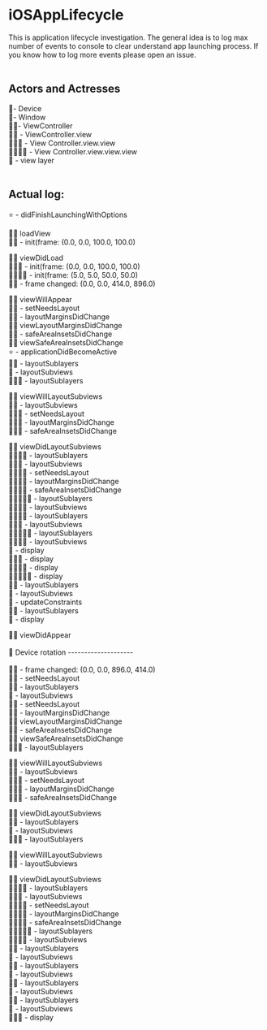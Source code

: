 # iOSAppLifecycle
This is application lifecycle investigation. The general idea is to log max number of events to console to clear understand app launching process. If you know how to log more events please open an issue.
<br><br>
## Actors and Actresses
📱- Device <br>
🔲- Window <br>
🤴🏿- ViewController <br>
🐯🐯 - ViewController.view <br>
🐸🐸🐸 - View Controller.view.view <br>
🦊🦊🦊🦊 - View Controller.view.view.view <br>
🌅 - view layer <br><br>
## Actual log: 
⭐️ - didFinishLaunchingWithOptions<br>

🤴🏿 loadView<br>
🐯🐯 - init(frame: (0.0, 0.0, 100.0, 100.0)<br>

🤴🏿 viewDidLoad<br>
🐸🐸🐸 - init(frame: (0.0, 0.0, 100.0, 100.0)<br>
🦊🦊🦊🦊 - init(frame: (5.0, 5.0, 50.0, 50.0)<br>
🐯🐯 - frame changed: (0.0, 0.0, 414.0, 896.0)<br>

🤴🏿 viewWillAppear<br>
🐯🐯 - setNeedsLayout<br>
🐯🐯 - layoutMarginsDidChange<br>
🤴🏿 viewLayoutMarginsDidChange<br>
🐯🐯 - safeAreaInsetsDidChange<br>
🤴🏿 viewSafeAreaInsetsDidChange<br>
⭐️ - applicationDidBecomeActive<br>
🔲🌅 - layoutSublayers<br>
🔲 - layoutSubviews<br>
🐯🐯🌅 - layoutSublayers<br>

🤴🏿 viewWillLayoutSubviews<br>
🐯🐯 - layoutSubviews<br>
🐸🐸🐸 - setNeedsLayout<br>
🐸🐸🐸 - layoutMarginsDidChange<br>
🐸🐸🐸 - safeAreaInsetsDidChange<br>

🤴🏿 viewDidLayoutSubviews<br>
🐸🐸🐸🌅 - layoutSublayers<br>
🐸🐸🐸 - layoutSubviews<br>
🦊🦊🦊🦊 - setNeedsLayout<br>
🦊🦊🦊🦊 - layoutMarginsDidChange<br>
🦊🦊🦊🦊 - safeAreaInsetsDidChange<br>
🦊🦊🦊🦊🌅 - layoutSublayers<br>
🦊🦊🦊🦊 - layoutSubviews<br>
🐸🐸🐸🌅 - layoutSublayers<br>
🐸🐸🐸 - layoutSubviews<br>
🦊🦊🦊🦊🌅 - layoutSublayers<br>
🦊🦊🦊🦊 - layoutSubviews<br>
🔲 - display<br>
🐯🐯🌅 - display<br>
🐸🐸🐸🌅 - display<br>
🦊🦊🦊🦊🌅 - display<br>
🔲🌅 - layoutSublayers<br>
🔲 - layoutSubviews<br>
🔲 - updateConstraints<br>
🔲🌅 - layoutSublayers<br>
🔲 - display<br>

🤴🏿 viewDidAppear<br>
<br>
📱 Device rotation --------------------
<br><br>
🐯🐯 - frame changed: (0.0, 0.0, 896.0, 414.0)<br>
🐯🐯 - setNeedsLayout<br>
🔲🌅 - layoutSublayers<br>
🔲 - layoutSubviews<br>
🐯🐯 - setNeedsLayout<br>
🐯🐯 - layoutMarginsDidChange<br>
🤴🏿 viewLayoutMarginsDidChange<br>
🐯🐯 - safeAreaInsetsDidChange<br>
🤴🏿 viewSafeAreaInsetsDidChange<br>
🐯🐯🌅 - layoutSublayers<br>

🤴🏿 viewWillLayoutSubviews<br>
🐯🐯 - layoutSubviews<br>
🐸🐸🐸 - setNeedsLayout<br>
🐸🐸🐸 - layoutMarginsDidChange<br>
🐸🐸🐸 - safeAreaInsetsDidChange<br>

🤴🏿 viewDidLayoutSubviews<br>
🔲🌅 - layoutSublayers<br>
🔲 - layoutSubviews<br>
🐯🐯🌅 - layoutSublayers<br>

🤴🏿 viewWillLayoutSubviews<br>
🐯🐯 - layoutSubviews<br>

🤴🏿 viewDidLayoutSubviews<br>
🐸🐸🐸🌅 - layoutSublayers<br>
🐸🐸🐸 - layoutSubviews<br>
🦊🦊🦊🦊 - setNeedsLayout<br>
🦊🦊🦊🦊 - layoutMarginsDidChange<br>
🦊🦊🦊🦊 - safeAreaInsetsDidChange<br>
🦊🦊🦊🦊🌅 - layoutSublayers<br>
🦊🦊🦊🦊 - layoutSubviews<br>
🔲🌅 - layoutSublayers<br>
🔲 - layoutSubviews<br>
🔲🌅 - layoutSublayers<br>
🔲 - layoutSubviews<br>
🔲🌅 - layoutSublayers<br>
🔲 - layoutSubviews<br>
🔲🌅 - layoutSublayers<br>
🔲 - layoutSubviews<br>
🐯🐯🌅 - display<br>
